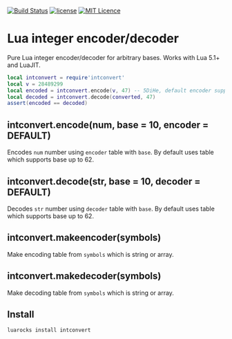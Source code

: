 [![Build Status](https://travis-ci.com/iskolbin/lintconvert.svg?branch=master)](https://travis-ci.org/iskolbin/lintconvert)
[![license](https://img.shields.io/badge/license-public%20domain-blue.svg)]()
[![MIT Licence](https://badges.frapsoft.com/os/mit/mit.svg?v=103)](https://opensource.org/licenses/mit-license.php)

Lua integer encoder/decoder
===========================

Pure Lua integer encoder/decoder for arbitrary bases. Works with Lua 5.1+ and LuaJIT.

```lua
local intconvert = require'intconvert'
local v = 28489299
local encoded = intconvert.encode(v, 47) -- 5DiHe, default encoder supports base up to 62
local decoded = intconvert.decode(converted, 47)
assert(encoded == decoded)
```

intconvert.encode(num, base = 10, encoder = DEFAULT)
----------------------------------------------------
Encodes `num` number using `encoder` table with `base`. By default uses table which
supports base up to 62.

intconvert.decode(str, base = 10, decoder = DEFAULT)
----------------------------------------------------
Decodes `str` number using `decoder` table with `base`. By default uses table which
supports base up to 62.

intconvert.makeencoder(symbols)
-------------------------------
Make encoding table from `symbols` which is string or array.

intconvert.makedecoder(symbols)
-------------------------------
Make decoding table from `symbols` which is string or array.

Install
-------
```bash
luarocks install intconvert
```
